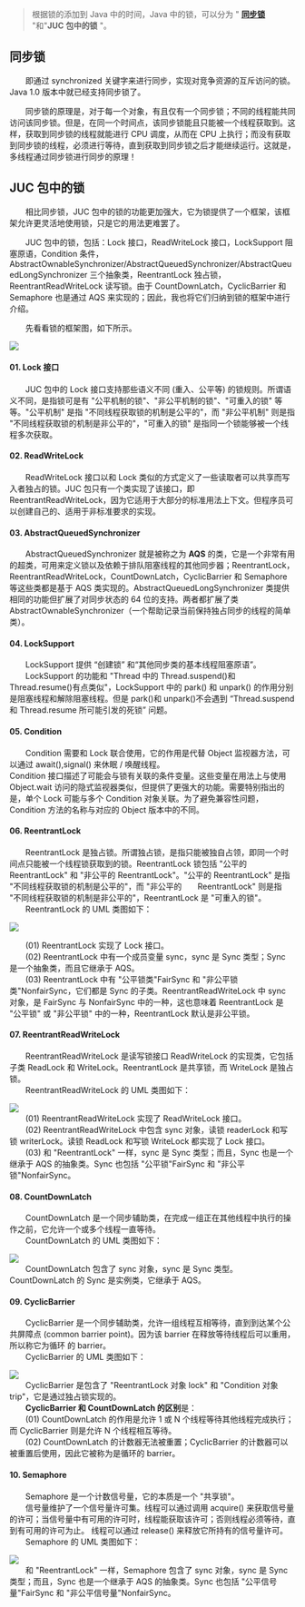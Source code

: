 > 根据锁的添加到 Java 中的时间，Java 中的锁，可以分为 " [**同步锁**](http://www.cnblogs.com/skywang12345/p/3479202.html) "和"**JUC 包中的锁** "。
>

## **同步锁**

　　即通过 synchronized 关键字来进行同步，实现对竞争资源的互斥访问的锁。Java 1.0 版本中就已经支持同步锁了。

　　同步锁的原理是，对于每一个对象，有且仅有一个同步锁；不同的线程能共同访问该同步锁。但是，在同一个时间点，该同步锁能且只能被一个线程获取到。这样，获取到同步锁的线程就能进行 CPU 调度，从而在 CPU 上执行；而没有获取到同步锁的线程，必须进行等待，直到获取到同步锁之后才能继续运行。这就是，多线程通过同步锁进行同步的原理！

## **JUC 包中的锁** 

　　相比同步锁，JUC 包中的锁的功能更加强大，它为锁提供了一个框架，该框架允许更灵活地使用锁，只是它的用法更难罢了。

　　JUC 包中的锁，包括：Lock 接口，ReadWriteLock 接口，LockSupport 阻塞原语，Condition 条件，AbstractOwnableSynchronizer/AbstractQueuedSynchronizer/AbstractQueuedLongSynchronizer 三个抽象类，ReentrantLock 独占锁，ReentrantReadWriteLock 读写锁。由于 CountDownLatch，CyclicBarrier 和 Semaphore 也是通过 AQS 来实现的；因此，我也将它们归纳到锁的框架中进行介绍。

　　先看看锁的框架图，如下所示。

[![](../../assets/271147386096273.jpg)](https://images0.cnblogs.com/blog/497634/201401/271147386096273.jpg)

#### **01. Lock 接口**

　　JUC 包中的 Lock 接口支持那些语义不同 (重入、公平等) 的锁规则。所谓语义不同，是指锁可是有 "公平机制的锁"、"非公平机制的锁"、"可重入的锁" 等等。"公平机制" 是指 "不同线程获取锁的机制是公平的"，而 "非公平机制" 则是指 "不同线程获取锁的机制是非公平的"，"可重入的锁" 是指同一个锁能够被一个线程多次获取。

#### **02. ReadWriteLock**

　　ReadWriteLock 接口以和 Lock 类似的方式定义了一些读取者可以共享而写入者独占的锁。JUC 包只有一个类实现了该接口，即 ReentrantReadWriteLock，因为它适用于大部分的标准用法上下文。但程序员可以创建自己的、适用于非标准要求的实现。

#### 03. AbstractQueuedSynchronizer

　　AbstractQueuedSynchronizer 就是被称之为 **AQS** 的类，它是一个非常有用的超类，可用来定义锁以及依赖于排队阻塞线程的其他同步器；ReentrantLock，ReentrantReadWriteLock，CountDownLatch，CyclicBarrier 和 Semaphore 等这些类都是基于 AQS 类实现的。AbstractQueuedLongSynchronizer 类提供相同的功能但扩展了对同步状态的 64 位的支持。两者都扩展了类 AbstractOwnableSynchronizer（一个帮助记录当前保持独占同步的线程的简单类）。

#### **04. LockSupport**  

　　LockSupport 提供 “创建锁” 和“其他同步类的基本线程阻塞原语”。  
　　LockSupport 的功能和 "Thread 中的 Thread.suspend()和 Thread.resume()有点类似"，LockSupport 中的 park() 和 unpark() 的作用分别是阻塞线程和解除阻塞线程。但是 park()和 unpark()不会遇到 “Thread.suspend 和 Thread.resume 所可能引发的死锁” 问题。

#### **05. Condition**  

　　Condition 需要和 Lock 联合使用，它的作用是代替 Object 监视器方法，可以通过 await(),signal() 来休眠 / 唤醒线程。  
Condition 接口描述了可能会与锁有关联的条件变量。这些变量在用法上与使用 Object.wait 访问的隐式监视器类似，但提供了更强大的功能。需要特别指出的是，单个 Lock 可能与多个 Condition 对象关联。为了避免兼容性问题，Condition 方法的名称与对应的 Object 版本中的不同。

#### 06. ReentrantLock

　　ReentrantLock 是独占锁。所谓独占锁，是指只能被独自占领，即同一个时间点只能被一个线程锁获取到的锁。ReentrantLock 锁包括 "公平的 ReentrantLock" 和 "非公平的 ReentrantLock"。"公平的 ReentrantLock" 是指 "不同线程获取锁的机制是公平的"，而 "非公平的　　ReentrantLock" 则是指 "不同线程获取锁的机制是非公平的"，ReentrantLock 是 "可重入的锁"。  
　　ReentrantLock 的 UML 类图如下：

[![](../../assets/271152070311302.jpg)](https://images0.cnblogs.com/blog/497634/201401/271152070311302.jpg)

　　(01) ReentrantLock 实现了 Lock 接口。  
　　(02) ReentrantLock 中有一个成员变量 sync，sync 是 Sync 类型；Sync 是一个抽象类，而且它继承于 AQS。  
　　(03) ReentrantLock 中有 "公平锁类"FairSync 和 "非公平锁类"NonfairSync，它们都是 Sync 的子类。ReentrantReadWriteLock 中 sync 对象，是 FairSync 与 NonfairSync 中的一种，这也意味着 ReentrantLock 是 "公平锁" 或 "非公平锁" 中的一种，ReentrantLock 默认是非公平锁。

#### **07. ReentrantReadWriteLock**  

　　ReentrantReadWriteLock 是读写锁接口 ReadWriteLock 的实现类，它包括子类 ReadLock 和 WriteLock。ReentrantLock 是共享锁，而 WriteLock 是独占锁。  
　　ReentrantReadWriteLock 的 UML 类图如下：

[![](../../assets/271152304845270.jpg)](https://images0.cnblogs.com/blog/497634/201401/271152304845270.jpg)  
　　(01) ReentrantReadWriteLock 实现了 ReadWriteLock 接口。  
　　(02) ReentrantReadWriteLock 中包含 sync 对象，读锁 readerLock 和写锁 writerLock。读锁 ReadLock 和写锁 WriteLock 都实现了 Lock 接口。  
　　(03) 和 "ReentrantLock" 一样，sync 是 Sync 类型；而且，Sync 也是一个继承于 AQS 的抽象类。Sync 也包括 "公平锁"FairSync 和 "非公平锁"NonfairSync。

#### **08. CountDownLatch**  

　　CountDownLatch 是一个同步辅助类，在完成一组正在其他线程中执行的操作之前，它允许一个或多个线程一直等待。  
　　CountDownLatch 的 UML 类图如下：

[![](../../assets/271151497193557.jpg)](https://images0.cnblogs.com/blog/497634/201401/271151497193557.jpg)  
　　CountDownLatch 包含了 sync 对象，sync 是 Sync 类型。CountDownLatch 的 Sync 是实例类，它继承于 AQS。

#### **09. CyclicBarrier**  

　　CyclicBarrier 是一个同步辅助类，允许一组线程互相等待，直到到达某个公共屏障点 (common barrier point)。因为该 barrier 在释放等待线程后可以重用，所以称它为循环 的 barrier。  
　　CyclicBarrier 的 UML 类图如下：

[![](../../assets/271151078288989.jpg)](https://images0.cnblogs.com/blog/497634/201401/271151078288989.jpg)  
　　CyclicBarrier 是包含了 "ReentrantLock 对象 lock" 和 "Condition 对象 trip"，它是通过独占锁实现的。  
　　**CyclicBarrier 和 CountDownLatch 的区别**是：  
　　(01) CountDownLatch 的作用是允许 1 或 N 个线程等待其他线程完成执行；而 CyclicBarrier 则是允许 N 个线程相互等待。  
　　(02) CountDownLatch 的计数器无法被重置；CyclicBarrier 的计数器可以被重置后使用，因此它被称为是循环的 barrier。

#### **10. Semaphore**  

　　Semaphore 是一个计数信号量，它的本质是一个 "共享锁"。  
　　信号量维护了一个信号量许可集。线程可以通过调用 acquire() 来获取信号量的许可；当信号量中有可用的许可时，线程能获取该许可；否则线程必须等待，直到有可用的许可为止。 线程可以通过 release() 来释放它所持有的信号量许可。  
　　Semaphore 的 UML 类图如下：

[![](../../assets/271150551567427.jpg)](https://images0.cnblogs.com/blog/497634/201401/271150551567427.jpg)  
　　和 "ReentrantLock" 一样，Semaphore 包含了 sync 对象，sync 是 Sync 类型；而且，Sync 也是一个继承于 AQS 的抽象类。Sync 也包括 "公平信号量"FairSync 和 "非公平信号量"NonfairSync。